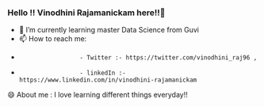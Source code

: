 ### Hello !! Vinodhini Rajamanickam here!!👋

- 🌱 I’m currently learning master Data Science from Guvi 
- 📫 How to reach me: 
-                      - Twitter :- https://twitter.com/vinodhini_raj96 , 
- 
                       - linkedIn :- https://www.linkedin.com/in/vinodhini-rajamanickam


 😄 About me :  I love learning different things everyday!!
<!--
**Vinodhini96/Vinodhini96** is a ✨ _special_ ✨ repository because its `README.md` (this file) appears on your GitHub profile.

Here are some ideas to get you started:

- 🔭 I’m currently working on ...
- 🌱 I’m currently learning ...
- 👯 I’m looking to collaborate on ...
- 🤔 I’m looking for help with ...
- 💬 Ask me about ...
- 📫 How to reach me: ...
- 😄 Pronouns: ...
- ⚡ Fun fact: ...
-->
